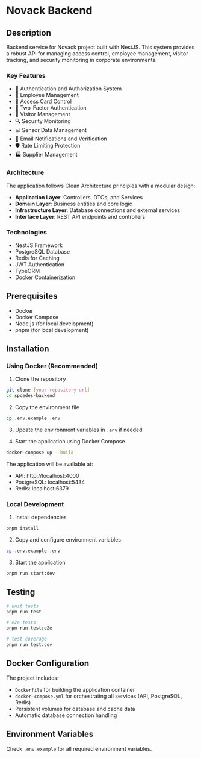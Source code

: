 # Novack Backend

## Description
Backend service for Novack project built with NestJS. This system provides a robust API for managing access control, employee management, visitor tracking, and security monitoring in corporate environments.

### Key Features
- 🔐 Authentication and Authorization System
- 👥 Employee Management
- 🎫 Access Card Control
- 📱 Two-Factor Authentication
- 🏢 Visitor Management
- 🔍 Security Monitoring
- 📊 Sensor Data Management
- 📧 Email Notifications and Verification
- 🛡️ Rate Limiting Protection
- 🏭 Supplier Management

### Architecture
The application follows Clean Architecture principles with a modular design:

- **Application Layer**: Controllers, DTOs, and Services
- **Domain Layer**: Business entities and core logic
- **Infrastructure Layer**: Database connections and external services
- **Interface Layer**: REST API endpoints and controllers

### Technologies
- NestJS Framework
- PostgreSQL Database
- Redis for Caching
- JWT Authentication
- TypeORM
- Docker Containerization

## Prerequisites
- Docker
- Docker Compose
- Node.js (for local development)
- pnpm (for local development)

## Installation

### Using Docker (Recommended)
1. Clone the repository
```bash
git clone [your-repository-url]
cd spcedes-backend
```

2. Copy the environment file
```bash
cp .env.example .env
```

3. Update the environment variables in `.env` if needed

4. Start the application using Docker Compose
```bash
docker-compose up --build
```

The application will be available at:
- API: http://localhost:4000
- PostgreSQL: localhost:5434
- Redis: localhost:6379

### Local Development
1. Install dependencies
```bash
pnpm install
```

2. Copy and configure environment variables
```bash
cp .env.example .env
```

3. Start the application
```bash
pnpm run start:dev
```

## Testing
```bash
# unit tests
pnpm run test

# e2e tests
pnpm run test:e2e

# test coverage
pnpm run test:cov
```

## Docker Configuration
The project includes:
- `Dockerfile` for building the application container
- `docker-compose.yml` for orchestrating all services (API, PostgreSQL, Redis)
- Persistent volumes for database and cache data
- Automatic database connection handling

## Environment Variables
Check `.env.example` for all required environment variables.

